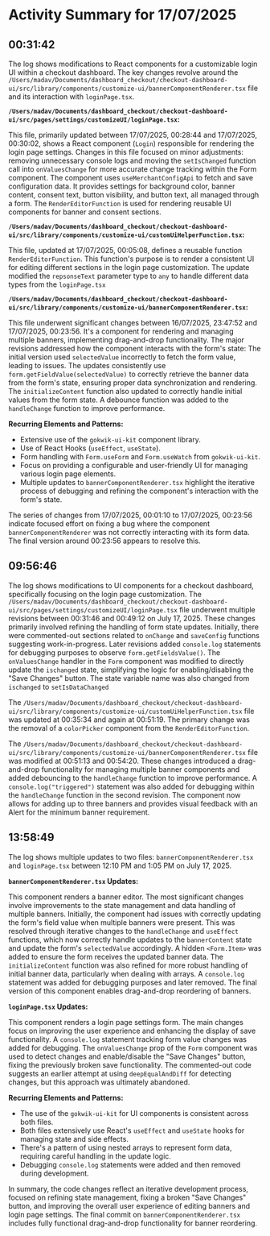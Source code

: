 # Activity Summary for 17/07/2025

## 00:31:42
The log shows modifications to React components for a customizable login UI within a checkout dashboard.  The key changes revolve around the `/Users/madav/Documents/dashboard_checkout/checkout-dashboard-ui/src/library/components/customize-ui/bannerComponentRenderer.tsx` file and its interaction with `loginPage.tsx`.


**`/Users/madav/Documents/dashboard_checkout/checkout-dashboard-ui/src/pages/settings/customizeUI/loginPage.tsx`:**

This file, primarily updated between 17/07/2025, 00:28:44 and 17/07/2025, 00:30:02, shows a React component (`Login`) responsible for rendering the login page settings.  Changes in this file focused on minor adjustments:  removing unnecessary console logs and moving the `setIsChanged` function call into `onValuesChange` for more accurate change tracking within the Form component.  The component uses `useMerchantConfigApi` to fetch and save configuration data.  It provides settings for background color, banner content, consent text, button visibility, and button text, all managed through a form. The `RenderEditorFunction` is used for rendering reusable UI components for banner and consent sections.


**`/Users/madav/Documents/dashboard_checkout/checkout-dashboard-ui/src/library/components/customize-ui/customUiHelperFunction.tsx`:**

This file, updated at 17/07/2025, 00:05:08, defines a reusable function `RenderEditorFunction`. This function's purpose is to render a consistent UI for editing different sections in the login page customization. The update modified the `repsonseText` parameter type to `any` to handle different data types from the `loginPage.tsx`


**`/Users/madav/Documents/dashboard_checkout/checkout-dashboard-ui/src/library/components/customize-ui/bannerComponentRenderer.tsx`:**

This file underwent significant changes between 16/07/2025, 23:47:52 and 17/07/2025, 00:23:56. It's a component for rendering and managing multiple banners, implementing drag-and-drop functionality.  The major revisions addressed how the component interacts with the form's state: The initial version used `selectedValue`  incorrectly to fetch the form value, leading to issues.  The updates consistently use `form.getFieldValue(selectedValue)` to correctly retrieve the banner data from the form's state, ensuring proper data synchronization and rendering. The `initializeContent` function also updated to correctly handle initial values from the form state.  A debounce function was added to the `handleChange` function to improve performance.


**Recurring Elements and Patterns:**

*   Extensive use of the `gokwik-ui-kit` component library.
*   Use of React Hooks (`useEffect`, `useState`).
*   Form handling with `Form.useForm` and `Form.useWatch` from `gokwik-ui-kit`.
*   Focus on providing a configurable and user-friendly UI for managing various login page elements.
*   Multiple updates to `bannerComponentRenderer.tsx` highlight the iterative process of debugging and refining the component's interaction with the form's state.


The series of changes from 17/07/2025, 00:01:10 to 17/07/2025, 00:23:56 indicate focused effort on fixing a bug where the component `bannerComponentRenderer` was not correctly interacting with its form data.  The final version around 00:23:56 appears to resolve this.


## 09:56:46
The log shows modifications to UI components for a checkout dashboard, specifically focusing on the login page customization.  The `/Users/madav/Documents/dashboard_checkout/checkout-dashboard-ui/src/pages/settings/customizeUI/loginPage.tsx` file underwent multiple revisions between 00:31:46 and 00:49:12 on July 17, 2025.  These changes primarily involved refining the handling of form state updates.  Initially, there were commented-out sections related to `onChange` and `saveConfig` functions suggesting work-in-progress.  Later revisions added `console.log` statements for debugging purposes to observe `form.getFieldsValue()`. The `onValuesChange` handler in the `Form` component was modified to directly update the `ischanged` state, simplifying the logic for enabling/disabling the "Save Changes" button.  The state variable name was also changed from `ischanged` to `setIsDataChanged`

The `/Users/madav/Documents/dashboard_checkout/checkout-dashboard-ui/src/library/components/customize-ui/customUiHelperFunction.tsx` file was updated at 00:35:34 and again at 00:51:19.  The primary change was the removal of a `colorPicker` component from the `RenderEditorFunction`.

The `/Users/madav/Documents/dashboard_checkout/checkout-dashboard-ui/src/library/components/customize-ui/bannerComponentRenderer.tsx` file was modified at 00:51:13 and 00:54:20. These changes introduced a drag-and-drop functionality for managing multiple banner components and added debouncing to the `handleChange` function to improve performance.  A `console.log("triggered")` statement was also added for debugging within the `handleChange` function in the second revision.  The component now allows for adding up to three banners and provides visual feedback with an Alert for the minimum banner requirement.


## 13:58:49
The log shows multiple updates to two files: `bannerComponentRenderer.tsx` and `loginPage.tsx` between 12:10 PM and 1:05 PM on July 17, 2025.

**`bannerComponentRenderer.tsx` Updates:**

This component renders a banner editor.  The most significant changes involve improvements to the state management and data handling of multiple banners. Initially, the component had issues with correctly updating the form's field value when multiple banners were present.  This was resolved through iterative changes to the `handleChange` and `useEffect` functions, which now correctly handle updates to the `bannerContent` state and update the form's `selectedValue` accordingly.  A hidden `<Form.Item>` was added to ensure the form receives the updated banner data.  The `initializeContent` function was also refined for more robust handling of initial banner data, particularly when dealing with arrays.  A `console.log` statement was added for debugging purposes and later removed.  The final version of this component enables drag-and-drop reordering of banners.


**`loginPage.tsx` Updates:**

This component renders a login page settings form.  The main changes focus on improving the user experience and enhancing the display of  save functionality.  A `console.log` statement tracking form value changes was added for debugging. The `onValuesChange` prop of the `Form` component was used to detect changes and enable/disable the "Save Changes" button, fixing the previously broken save functionality.  The commented-out code suggests an earlier attempt at using `deepEqualAndDiff` for detecting changes, but this approach was ultimately abandoned.


**Recurring Elements and Patterns:**

*   The use of the `gokwik-ui-kit` for UI components is consistent across both files.
*   Both files extensively use React's `useEffect` and `useState` hooks for managing state and side effects.
*   There's a pattern of using nested arrays to represent form data, requiring careful handling in the update logic.
*   Debugging `console.log` statements were added and then removed during development.

In summary, the code changes reflect an iterative development process, focused on refining state management, fixing a broken "Save Changes" button, and improving the overall user experience of editing banners and login page settings.  The final commit on `bannerComponentRenderer.tsx` includes fully functional drag-and-drop functionality for banner reordering.
